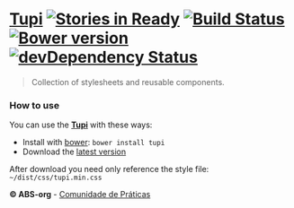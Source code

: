 # [Tupi](http://abs-org.github.io/Tupi/) [![Stories in Ready](https://badge.waffle.io/abs-org/tupi.png?label=ready&title=Ready)](https://waffle.io/abs-org/tupi) [![Build Status](https://secure.travis-ci.org/ABS-org/Tupi.png)](http://travis-ci.org/ABS-org/Tupi) [![Bower version](https://badge.fury.io/bo/tupi.png)](http://badge.fury.io/bo/tupi) [![devDependency Status](https://david-dm.org/ABS-org/Tupi/dev-status.png?theme=shields.io)](https://david-dm.org/ABS-org/Tupi#info=devDependencies)
> Collection of stylesheets and reusable components.

### How to use
You can use the **[Tupi](http://abs-org.github.io/Tupi/)** with these ways:

- Install with [bower](http://bower.io/):
```bower install tupi```
- Download the [latest version](https://github.com/ABS-org/Tupi/releases/tag/0.0.25)

After download you need only reference the style file: ```~/dist/css/tupi.min.css```


**© ABS-org** - [Comunidade de Práticas](http://atencaobasica.org.br/)
